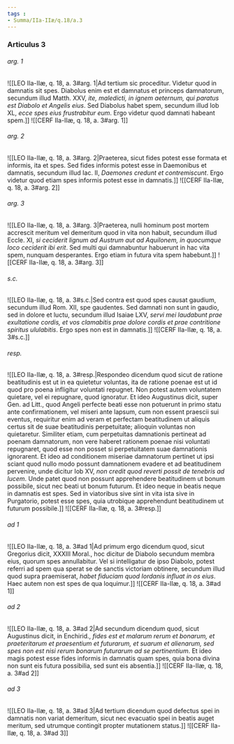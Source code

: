 ```yaml
---
tags : 
- Summa/IIa-IIæ/q.18/a.3
---
```


### Articulus 3

###### arg. 1
![[LEO IIa-IIæ, q. 18, a. 3#arg. 1|Ad tertium sic proceditur. Videtur quod in damnatis sit spes. Diabolus enim est et damnatus et princeps damnatorum, secundum illud Matth. XXV, *ite, maledicti, in ignem aeternum, qui paratus est Diabolo et Angelis eius*. Sed Diabolus habet spem, secundum illud Iob XL, *ecce spes eius frustrabitur eum*. Ergo videtur quod damnati habeant spem.]]
![[CERF IIa-IIæ, q. 18, a. 3#arg. 1]]

###### arg. 2
![[LEO IIa-IIæ, q. 18, a. 3#arg. 2|Praeterea, sicut fides potest esse formata et informis, ita et spes. Sed fides informis potest esse in Daemonibus et damnatis, secundum illud Iac. II, *Daemones credunt et contremiscunt*. Ergo videtur quod etiam spes informis potest esse in damnatis.]]
![[CERF IIa-IIæ, q. 18, a. 3#arg. 2]]

###### arg. 3
![[LEO IIa-IIæ, q. 18, a. 3#arg. 3|Praeterea, nulli hominum post mortem accrescit meritum vel demeritum quod in vita non habuit, secundum illud Eccle. XI, *si ceciderit lignum ad Austrum aut ad Aquilonem, in quocumque loco ceciderit ibi erit*. Sed multi qui damnabuntur habuerunt in hac vita spem, nunquam desperantes. Ergo etiam in futura vita spem habebunt.]]
![[CERF IIa-IIæ, q. 18, a. 3#arg. 3]]

###### s.c.
![[LEO IIa-IIæ, q. 18, a. 3#s.c.|Sed contra est quod spes causat gaudium, secundum illud Rom. XII, spe gaudentes. Sed damnati non sunt in gaudio, sed in dolore et luctu, secundum illud Isaiae LXV, *servi mei laudabunt prae exultatione cordis, et vos clamabitis prae dolore cordis et prae contritione spiritus ululabitis*. Ergo spes non est in damnatis.]]
![[CERF IIa-IIæ, q. 18, a. 3#s.c.]]

###### resp.
![[LEO IIa-IIæ, q. 18, a. 3#resp.|Respondeo dicendum quod sicut de ratione beatitudinis est ut in ea quietetur voluntas, ita de ratione poenae est ut id quod pro poena infligitur voluntati repugnet. Non potest autem voluntatem quietare, vel ei repugnare, quod ignoratur. Et ideo Augustinus dicit, super Gen. ad Litt., quod Angeli perfecte beati esse non potuerunt in primo statu ante confirmationem, vel miseri ante lapsum, cum non essent praescii sui eventus, requiritur enim ad veram et perfectam beatitudinem ut aliquis certus sit de suae beatitudinis perpetuitate; alioquin voluntas non quietaretur. Similiter etiam, cum perpetuitas damnationis pertineat ad poenam damnatorum, non vere haberet rationem poenae nisi voluntati repugnaret, quod esse non posset si perpetuitatem suae damnationis ignorarent. Et ideo ad conditionem miseriae damnatorum pertinet ut ipsi sciant quod nullo modo possunt damnationem evadere et ad beatitudinem pervenire, unde dicitur Iob XV, *non credit quod reverti possit de tenebris ad lucem*. Unde patet quod non possunt apprehendere beatitudinem ut bonum possibile, sicut nec beati ut bonum futurum. Et ideo neque in beatis neque in damnatis est spes. Sed in viatoribus sive sint in vita ista sive in Purgatorio, potest esse spes, quia utrobique apprehendunt beatitudinem ut futurum possibile.]]
![[CERF IIa-IIæ, q. 18, a. 3#resp.]]

###### ad 1
![[LEO IIa-IIæ, q. 18, a. 3#ad 1|Ad primum ergo dicendum quod, sicut Gregorius dicit, XXXIII Moral., hoc dicitur de Diabolo secundum membra eius, quorum spes annullabitur. Vel si intelligatur de ipso Diabolo, potest referri ad spem qua sperat se de sanctis victoriam obtinere, secundum illud quod supra praemiserat, *habet fiduciam quod Iordanis influat in os eius*. Haec autem non est spes de qua loquimur.]]
![[CERF IIa-IIæ, q. 18, a. 3#ad 1]]

###### ad 2
![[LEO IIa-IIæ, q. 18, a. 3#ad 2|Ad secundum dicendum quod, sicut Augustinus dicit, in Enchirid., *fides est et malarum rerum et bonarum, et praeteritarum et praesentium et futurarum, et suarum et alienarum, sed spes non est nisi rerum bonarum futurarum ad se pertinentium*. Et ideo magis potest esse fides informis in damnatis quam spes, quia bona divina non sunt eis futura possibilia, sed sunt eis absentia.]]
![[CERF IIa-IIæ, q. 18, a. 3#ad 2]]

###### ad 3
![[LEO IIa-IIæ, q. 18, a. 3#ad 3|Ad tertium dicendum quod defectus spei in damnatis non variat demeritum, sicut nec evacuatio spei in beatis auget meritum, sed utrumque contingit propter mutationem status.]]
![[CERF IIa-IIæ, q. 18, a. 3#ad 3]]

